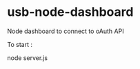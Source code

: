 usb-node-dashboard
==================

Node dashboard to connect to oAuth API

To start :

node server.js